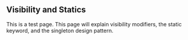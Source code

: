 ## Visibility and Statics
This is a test page. This page will explain visibility modifiers, the static keyword, and the singleton design pattern.
